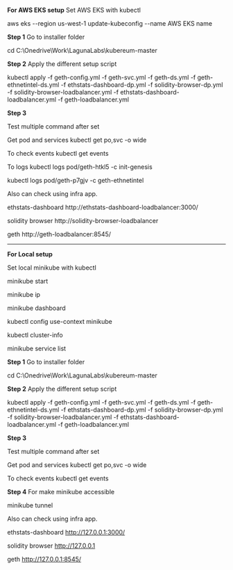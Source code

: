 **For AWS EKS setup**
Set AWS EKS with kubectl

aws eks --region us-west-1 update-kubeconfig --name AWS EKS name
 
**Step 1**
Go to installer folder

cd C:\Onedrive\Work\LagunaLabs\kubereum-master

**Step 2**
Apply the different setup script
 
kubectl apply -f geth-config.yml -f geth-svc.yml -f geth-ds.yml -f geth-ethnetintel-ds.yml -f ethstats-dashboard-dp.yml -f solidity-browser-dp.yml -f solidity-browser-loadbalancer.yml -f ethstats-dashboard-loadbalancer.yml -f geth-loadbalancer.yml
 
**Step 3**

Test multiple command after set
 
Get pod and services 
kubectl get po,svc -o wide

To check events
kubectl get events

To logs
kubectl logs pod/geth-htkl5 -c init-genesis

kubectl logs pod/geth-p7gjv -c geth-ethnetintel

Also can check using infra app.
 
ethstats-dashboard
http://ethstats-dashboard-loadbalancer:3000/

solidity browser
http://solidity-browser-loadbalancer

 geth
http://geth-loadbalancer:8545/ 
 
 
 --------------------------------------------------------------------------------------
 
 
**For Local setup**
 
Set local minikube with kubectl
 
minikube start

minikube ip
 
minikube dashboard

kubectl config use-context minikube
 
kubectl cluster-info
 
minikube service list
 
**Step 1**
Go to installer folder

cd C:\Onedrive\Work\LagunaLabs\kubereum-master

**Step 2**
Apply the different setup script
 
kubectl apply -f geth-config.yml -f geth-svc.yml -f geth-ds.yml -f geth-ethnetintel-ds.yml -f ethstats-dashboard-dp.yml -f solidity-browser-dp.yml -f solidity-browser-loadbalancer.yml -f ethstats-dashboard-loadbalancer.yml -f geth-loadbalancer.yml
 
**Step 3**
 
Test multiple command after set

Get pod and services 
kubectl get po,svc -o wide

To check events
kubectl get events

**Step 4**
For make minikube accessible

minikube tunnel

Also can check using infra app.
 
ethstats-dashboard
http://127.0.0.1:3000/

solidity browser
http://127.0.0.1

 geth
http://127.0.0.1:8545/ 
 

